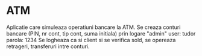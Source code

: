# ATM
Aplicatie care simuleaza operatiuni bancare la ATM.
Se creaza conturi bancare (PIN, nr cont, tip cont, suma initiala) prin logare "admin" user: tudor parola: 1234
Se logheaza ca si client si se verifica sold, se opereaza retrageri, transferuri intre conturi.
